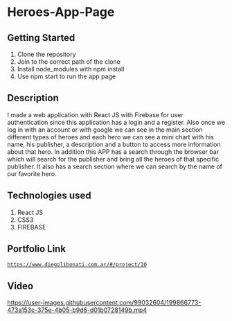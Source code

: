 # Heroes-App-Page

## Getting Started

1. Clone the repository
2. Join to the correct path of the clone
3. Install node_modules with npm install
4. Use npm start to run the app page

## Description

I made a web application with React JS with Firebase for user authentication since this application has a login and a register. Also once we log in with an account or with google we can see in the main section different types of heroes and each hero we can see a mini chart with his name, his publisher, a description and a button to access more information about that hero. In addition this APP has a search through the browser bar which will search for the publisher and bring all the heroes of that specific publisher. It also has a search section where we can search by the name of our favorite hero.

## Technologies used

1. React JS
2. CSS3
3. FIREBASE

## Portfolio Link

[`https://www.diegolibonati.com.ar/#/project/10`](https://www.diegolibonati.com.ar/#/project/10)

## Video

https://user-images.githubusercontent.com/99032604/199866773-473a153c-375e-4b05-b9d6-d01b0728149b.mp4
